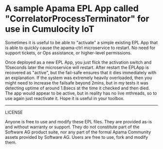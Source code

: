# A sample Apama EPL App called "CorrelatorProcessTerminator" for use in Cumulocity IoT

Sometimes it is useful to be able to "activate" a simple existing EPL App that is able to quickly cause the apama-ctrl microservice to restart.  No need for support tickets, or Ops assistance, or higher-level permissions.

Once deployed as a new EPL App, you just flick the activation switch and 10seconds later the microservice will restart.  After restart the EPLApp is recovered as "active", but the fail-safe ensures that it dies immediately with an explanation.  If the system was extremely heavily overloaded, then you might need to increase the failsafe beyond 2mins, but in my tests it was detecting uptime of around 1.8secs at the time it checked and then died. The app would appear to be active, but in reality has no live mthreads, so to use again just reactivate it.
Hope it is useful in your toolbox.

----
LICENSE

Anyone is free to use and modify these EPL files. They are provided as-is and without warranty or support. They do not constitute part of the Software AG product suite, nor any part of the formal Apama Community assets provided by Software AG. Users are free to use, fork and modify them.
